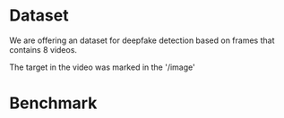 # Dataset
We are offering an dataset for deepfake detection based on frames that contains 8 videos.

The target in the video was marked in the '/image'
# Benchmark

